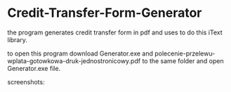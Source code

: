 # Credit-Transfer-Form-Generator
the program generates credit transfer form in pdf and uses to do this iText library.

to open this program download Generator.exe and polecenie-przelewu-wplata-gotowkowa-druk-jednostronicowy.pdf 
to the same folder and open Generator.exe file.

screenshots:


